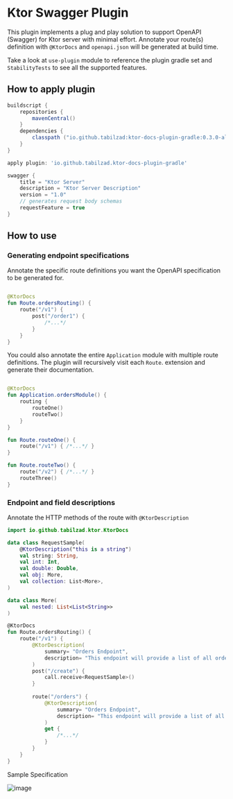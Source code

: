 # Ktor Swagger Plugin

This plugin implements a plug and play solution to support OpenAPI (Swagger) for Ktor server with minimal effort.
Annotate your route(s) definition with `@KtorDocs` and `openapi.json` will be generated at build time.

Take a look at `use-plugin` module to reference the plugin gradle set and `StabilityTests` to see all the supported features.

## How to apply plugin

```groovy
buildscript {
    repositories {
        mavenCentral()
    }
    dependencies {
        classpath ("io.github.tabilzad:ktor-docs-plugin-gradle:0.3.0-alpha")
    }
}

apply plugin: 'io.github.tabilzad.ktor-docs-plugin-gradle'

swagger {
    title = "Ktor Server"
    description = "Ktor Server Description"
    version = "1.0"
    // generates request body schemas
    requestFeature = true 
}
```

## How to use

### Generating endpoint specifications
Annotate the specific route definitions you want the OpenAPI specification to be generated for. 
```kotlin

@KtorDocs
fun Route.ordersRouting() {
    route("/v1") {
        post("/order1") {
            /*...*/
        }
    }
}

```

You could also annotate the entire `Application` module with multiple route definitions. The plugin will recursively visit each `Route`. extension and generate their documentation. 
```kotlin

@KtorDocs
fun Application.ordersModule() {
    routing {
        routeOne()
        routeTwo()
    }
}

fun Route.routeOne() {
    route("/v1") { /*...*/ }
}

fun Route.routeTwo() {
    route("/v2") { /*...*/ }
    routeThree()
}

```
### Endpoint and field descriptions

Annotate the HTTP methods of the route with `@KtorDescription`

```kotlin
import io.github.tabilzad.ktor.KtorDocs

data class RequestSample(
    @KtorDescription("this is a string")
    val string: String,
    val int: Int,
    val double: Double,
    val obj: More,
    val collection: List<More>,
)

data class More(
    val nested: List<List<String>>
)

@KtorDocs
fun Route.ordersRouting() {
    route("/v1") {
        @KtorDescription(
            summary= "Orders Endpoint",
            description= "This endpoint will provide a list of all orders"
        )
        post("/create") {
            call.receive<RequestSample>()
        }
 
        route("/orders") {
            @KtorDescription(
                summary= "Orders Endpoint",
                description= "This endpoint will provide a list of all orders"
            )
            get {
                /*...*/
            }
        }
    }
}
```

Sample Specification

![image](https://github.com/tabilzad/ktor-docs-plugin/assets/16094286/84f94b0c-8064-4314-ac27-afc422a7f5a0)



